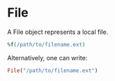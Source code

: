 # File

A File object represents a local file.

```ruby
%f(/path/to/filename.ext)
```


Alternatively, one can write:

```ruby
File("/path/to/filename.ext")
```
